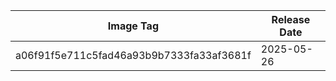 | Image Tag | Release Date |
| --------- | ------------ |
| a06f91f5e711c5fad46a93b9b7333fa33af3681f | 2025-05-26   |
